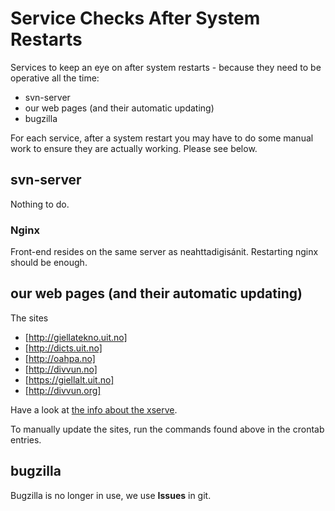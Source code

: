 # Service Checks After System Restarts

Services to keep an eye on after system restarts - because they need to be operative all the time:

- svn-server
- our web pages (and their automatic updating)
- bugzilla

For each service, after a system restart you may have to do some manual work to ensure they are actually working. Please see below.

## svn-server

Nothing to do.

### Nginx

Front-end resides on the same server as neahttadigisánit. Restarting nginx should be enough.

## our web pages (and their automatic updating)

The sites

- [http://giellatekno.uit.no]
- [http://dicts.uit.no]
- [http://oahpa.no]
- [http://divvun.no]
- [https://giellalt.uit.no]
- [http://divvun.org]

Have a look at [the info about the xserve](../xserve.html#Web+sites).

To manually update the sites, run the commands found above in the crontab entries.

## bugzilla

Bugzilla is no longer in use, we use **Issues** in git.
